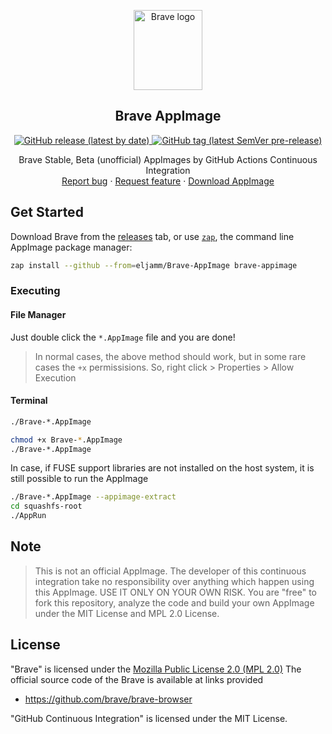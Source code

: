 <p align="center">
    <a href="https://brave.com/">
        <img src="https://upload.wikimedia.org/wikipedia/commons/9/9d/Brave_lion_icon.svg" alt="Brave logo" width=110 height=128>
    </a>
<h2 align="center">Brave AppImage</h2>

<p align="center">
    <a href="https://github.com/eljamm/Brave-AppImage/releases/latest/">
        <img alt="GitHub release (latest by date)" src="https://img.shields.io/github/v/release/eljamm/Brave-Appimage?color=21BC29&label=stable&logo=brave&logoColor=21BC29&style=for-the-badge">
    </a>
    <a href="https://github.com/eljamm/Brave-AppImage/releases/">
        <img alt="GitHub tag (latest SemVer pre-release)" src="https://img.shields.io/github/v/tag/eljamm/Brave-Appimage?color=yellow&include_prereleases&label=beta&logo=brave&logoColor=yellow&style=for-the-badge">
    </a>
</p>

  <p align="center">
    Brave Stable, Beta (unofficial) AppImages by GitHub Actions Continuous Integration
    <br>
    <a href="https://github.com/eljamm/Brave-Appimage/issues/new">Report bug</a>
    ·
    <a href="https://github.com/eljamm/Brave-Appimage/issues/new">Request feature</a>
    ·
    <a href="https://github.com/eljamm/Brave-Appimage/releases/latest">Download AppImage</a>
  </p>
</p>

## Get Started

Download Brave from the [releases](https://github.com/eljamm/Brave-AppImage/releases) tab, or use [`zap`](https://github.com/srevinsaju/zap), the command line AppImage package manager:

```bash
zap install --github --from=eljamm/Brave-AppImage brave-appimage
```

### Executing

#### File Manager

Just double click the `*.AppImage` file and you are done!

> In normal cases, the above method should work, but in some rare cases
> the `+x` permissisions. So, right click > Properties > Allow Execution

#### Terminal

```bash
./Brave-*.AppImage
```

```bash
chmod +x Brave-*.AppImage
./Brave-*.AppImage
```

In case, if FUSE support libraries are not installed on the host system, it is
still possible to run the AppImage

```bash
./Brave-*.AppImage --appimage-extract
cd squashfs-root
./AppRun
```

## Note

> This is not an official AppImage. The developer of this continuous integration
> take no responsibility over anything which happen using this AppImage. USE IT ONLY
> ON YOUR OWN RISK. You are "free" to fork this repository, analyze the code and
> build your own AppImage under the MIT License and MPL 2.0 License.

## License

"Brave" is licensed under the [Mozilla Public License 2.0 (MPL 2.0)](https://en.wikipedia.org/wiki/Mozilla_Public_License)
The official source code of the Brave is available at links provided

- https://github.com/brave/brave-browser

"GitHub Continuous Integration" is licensed under the MIT License.
